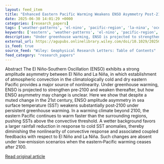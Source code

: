 ```yaml
---
layout: feed_item
title: "Enhanced Eastern Pacific Warming Weakens ENSO Asymmetry Post‐2100 Under Persistent Greenhouse Warming"
date: 2025-06-30 14:01:29 +0000
categories: [research_papers]
tags: ['weather-patterns', 'el-nino', 'pacific-region', 'la-nina', 'oceania']
keywords: ['eastern', 'weather-patterns', 'el-nino', 'pacific-region', 'pacific', 'la-nina', 'enhanced', 'oceania']
description: "Under greenhouse warming, ENSO is projected to strengthen pre‐2100 and weaken thereafter, but how ENSO asymmetry may change is unclear"
external_url: https://agupubs.onlinelibrary.wiley.com/doi/10.1029/2025GL115407?af=R
is_feed: true
source_feed: "Wiley: Geophysical Research Letters: Table of Contents"
feed_category: "research_papers"
---
```


Abstract The El Niño‐Southern Oscillation (ENSO) exhibits a strong amplitude asymmetry between El Niño and La Niña, in which establishment of atmospheric convection in the climatologically cold and dry eastern Pacific provides a major source of nonlinearity. Under greenhouse warming, ENSO is projected to strengthen pre‐2100 and weaken thereafter, but how ENSO asymmetry may change is unclear. Here we show that despite a muted change in the 21st century, ENSO amplitude asymmetry in sea surface temperature (SST) weakens substantially post‐2100 under persistent greenhouse warming. In a warming climate beyond 2100, the eastern Pacific continues to warm faster than the surrounding regions, pushing SSTs above the convective threshold. A wetter background favors a larger rainfall reduction in response to cold SST anomalies, thereby diminishing the nonlinearity of convective response and associated coupled feedbacks with respect to El Niño and La Niña. Such changes are absent under low‐emission scenarios when the eastern‐Pacific warming ceases after 2100.

[Read original article](https://agupubs.onlinelibrary.wiley.com/doi/10.1029/2025GL115407?af=R)
